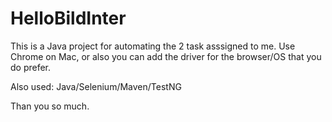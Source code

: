 # HelloBildInter

This is a Java project for automating the 2 task asssigned to me.
Use Chrome on Mac, or also you can add the driver for the browser/OS that you do prefer.

Also used: Java/Selenium/Maven/TestNG

Than you so much.
